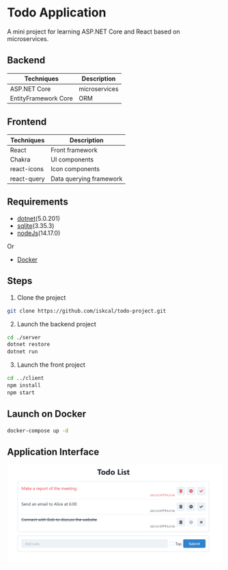 # Todo Application

A mini project for learning ASP.NET Core and React based on microservices.

## Backend

| Techniques | Description |
| ---------- | ----------- |
| ASP.NET Core | microservices |
| EntityFramework Core | ORM |

## Frontend

| Techniques | Description |
| ---------- | ----------- |
| React | Front framework |
| Chakra | UI components |
| react-icons | Icon components |
| react-query | Data querying framework |

## Requirements

+ [dotnet](https://dotnet.microsoft.com/)(5.0.201)
+ [sqlite](https://www.sqlite.org/)(3.35.3)
+ [nodeJs](https://nodejs.org/)(14.17.0)

Or 
- [Docker](https://www.docker.com/)

## Steps

1. Clone the project

```bash
git clone https://github.com/iskcal/todo-project.git
```

2. Launch the backend project

```bash
cd ./server
dotnet restore
dotnet run
```

3. Launch the front project

```bash
cd ../client
npm install
npm start
```

## Launch on Docker

```bash
docker-compose up -d
```

## Application Interface

![Application Interface](https://github.com/iskcal/todo-project/blob/master/screen.PNG)